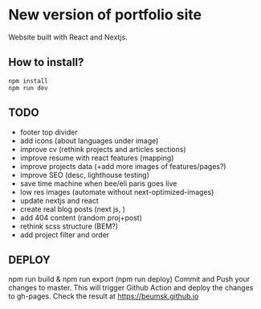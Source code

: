 # New version of portfolio site

Website built with React and Nextjs.

## How to install?

```
npm install
npm run dev
```

## TODO

- footer top divider
- add icons (about languages under image)
- improve cv (rethink projects and articles sections)
- improve resume with react features (mapping)
- improve projects data (+add more images of features/pages?)
- improve SEO (desc, lighthouse testing)
- save time machine when bee/eli paris goes live
- low res images (automate without next-optimized-images)
- update nextjs and react
- create real blog posts (next js, )
- add 404 content (random proj+post)
- rethink scss structure (BEM?)
- add project filter and order

## DEPLOY

npm run build & npm run export (npm run deploy)
Commit and Push your changes to master.
This will trigger Github Action and deploy the changes to gh-pages.
Check the result at https://beumsk.github.io
